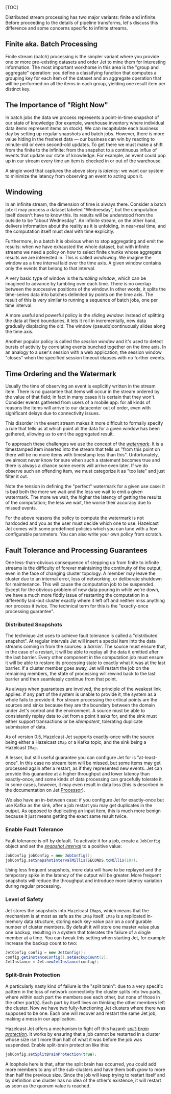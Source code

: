 [TOC]

Distributed stream processing has two major variants: finite and
infinite. Before proceeding to the details of pipeline transforms, let's
discuss this difference and some concerns specific to infinite streams.

## Finite aka. Batch Processing

Finite stream (batch) processing is the simpler variant where you
provide one or more pre-existing datasets and order Jet to mine them for
interesting information. The most important workhorse in this area is
the "group and aggregate" operation: you define a classifying function
that computes a grouping key for each item of the dataset and an
aggregate operation that will be performed on all the items in each
group, yielding one result item per distinct key.

## The Importance of "Right Now"

In batch jobs the data we process represents a point-in-time snapshot of
our state of knowledge (for example, warehouse inventory where
individual data items represent items on stock). We can recapitulate
each business day by setting up regular snapshots and batch jobs.
However, there is more value hiding in the freshest data &mdash; our
business can win by reacting to minute-old or even second-old updates.
To get there we must make a shift from the finite to the infinite: from
the snapshot to a continuous influx of events that update our state of
knowledge. For example, an event could pop up in our stream every time
an item is checked in or out of the warehouse.

A single word that captures the above story is _latency_: we want our
system to minimize the latency from observing an event to acting upon
it.

## Windowing

In an infinite stream, the dimension of time is always there.  Consider
a batch job: it may process a dataset labeled "Wednesday", but the
computation itself doesn't have to know this. Its results will be
understood from the outside to be "about Wednesday". An infinite stream,
on the other hand, delivers information about the reality as it is
unfolding, in near-real time, and the computation itself must deal with
time explicitly.

Furthermore, in a batch it is obvious when to stop aggregating and emit
the results: when we have exhausted the whole dataset, but with infinite 
streams we need a policy on how to select finite chunks whose aggregate
results we are interested in. This is called _windowing_. We imagine the
window as a time interval laid over the time axis. A given window
contains only the events that belong to that interval.

A very basic type of window is the _tumbling window_, which can be
imagined to advance by tumbling over each time. There is no overlap
between the successive positions of the window. In other words, it
splits the time-series data into batches delimited by points on the time
axis. The result of this is very similar to running a sequence of batch
jobs, one per time interval.

A more useful and powerful policy is the _sliding window_: instead of
splitting the data at fixed boundaries, it lets it roll in
incrementally, new data gradually displacing the old. The window
(pseudo)continuously slides along the time axis.

Another popular policy is called the _session window_ and it's used to
detect bursts of activity by correlating events bunched together on the
time axis. In an analogy to a user's session with a web application,
the session window "closes" when the specified session timeout elapses
with no further events.

## Time Ordering and the Watermark

Usually the time of observing an event is explicitly written in the
stream item. There is no guarantee that items will occur in the stream
ordered by the value of that field; in fact in many cases it is certain
that they won't. Consider events gathered from users of a mobile app:
for all kinds of reasons the items will arrive to our datacenter out of
order, even with significant delays due to connectivity issues.

This disorder in the event stream makes it more difficult to formally
specify a rule that tells us at which point all the data for a given
window has been gathered, allowing us to emit the aggregated result.

To approach these challenges we use the concept of the 
[_watermark_](https://hazelcast-l337.ci.cloudbees.com/view/Jet/job/Jet-javadoc/javadoc/com/hazelcast/jet/core/Watermark.html). 
It is a timestamped item inserted into the stream that tells us "from
this point on there will be no more items with timestamp less than
this". Unfortunately, we almost never know for sure when such a
statement becomes true and there is always a chance some events will
arrive even later. If we do observe such an offending item, we must
categorize it as "too late" and just filter it out.

Note the tension in defining the "perfect" watermark for a given use
case: it is bad both the more we wait and the less we wait to emit a
given watermark. The more we wait, the higher the latency of getting the
results of the computation; the less we wait, the worse their accuracy
due to missed events.

For the above reasons the policy to compute the watermark is not
hardcoded and you as the user must decide which one to use. Hazelcast
Jet comes with some predefined policies which you can tune with a few
configurable parameters. You can also write your own policy from
scratch.

## Fault Tolerance and Processing Guarantees

One less-than-obvious consequence of stepping up from finite to infinite
streams is the difficulty of forever maintaining the continuity of the
output, even in the face of changing cluster topology. A member may
leave the cluster due to an internal error, loss of networking, or
deliberate shutdown for maintenance. This will cause the computation job
to be suspended. Except for the obvious problem of new data pouring in
while we're down, we have a much more fiddly issue of restarting the
computation in a differently laid-out cluster exactly where it left off
and neither miss anything nor process it twice. The technical term for
this is the "exactly-once processing guarantee".

### Distributed Snapshots

The technique Jet uses to achieve fault tolerance is called a
"distributed snapshot". At regular intervals Jet will insert a special
item into the data streams coming in from the sources: a _barrier_. The
source must ensure that, in the case of a restart, it will be able to
replay all the data it emitted after the last barrier. Every other
component in the computation job must ensure it will be able to restore
its processing state to exactly what it was at the last barrier. If a
cluster member goes away, Jet will restart the job on the remaining
members, the state of processing will rewind back to the last barrier
and then seamlessly continue from that point.

As always when guarantees are involved, the principle of the weakest
link applies: if any part of the system is unable to provide it, the
system as a whole fails to provide it. For stream processing the
critical points are the sources and sinks because they are the boundary
between the domain under Jet's control and the environment. A source
must be able to consistently replay data to Jet from a point it asks
for, and the sink must either support transactions or be _idempotent_,
tolerating duplicate submission of data.

As of version 0.5, Hazelcast Jet supports exactly-once with the source
being either a Hazelcast `IMap` or a Kafka topic, and the sink being a
Hazelcast `IMap`.

A lesser, but still useful guarantee you can configure Jet for is
"at-least-once". In this case no stream item will be missed, but some
items may get processed again after a restart, as if they represented
new events. Jet can provide this guarantee at a higher throughput and
lower latency than exactly-once, and some kinds of data processing can
gracefully tolerate it. In some cases, however, it may even result in
data loss (this is described in the documentation on Jet
[Processor](The_Core_API/Processor#page_Issues+in+At-Least-Once+Jobs)).

We also have an in-between case: if you configure Jet for exactly-once
but use Kafka as the sink, after a job restart you may get duplicates in
the output. As opposed to duplicating an input item, this is much more
benign because it just means getting the exact same result twice.

### Enable Fault Tolerance

Fault tolerance is off by default. To activate it for a job, create a
`JobConfig` object and set the
[_snapshot interval_](https://hazelcast-l337.ci.cloudbees.com/view/Jet/job/Jet-javadoc/javadoc/com/hazelcast/jet/config/JobConfig.html#setSnapshotIntervalMillis-long-)
to a positive value:

```java
JobConfig jobConfig = new JobConfig();
jobConfig.setSnapshotIntervalMillis(SECONDS.toMillis(10));
```

Using less frequent snapshots, more data will have to be replayed
and the temporary spike in the latency of the output will be greater.
More frequent snapshots will reduce the throughput and introduce more
latency variation during regular processing.

### Level of Safety

Jet stores the snapshots into Hazelcast `IMap`s, which means that the
mechanism is at most as safe as the `IMap` itself. `IMap` is a
replicated in-memory data structure, storing each key-value pair on a
configurable number of cluster members. By default it will store one
master value plus one backup, resulting in a system that tolerates the
failure of a single member at a time. You can tweak this setting when
starting Jet, for example increase the backup count to two:

```java
JetConfig config = new JetConfig();
config.getInstanceConfig().setBackupCount(2);
JetInstance = Jet.newJetInstance(config);
```

### Split-Brain Protection

A particularly nasty kind of failure is the "split brain": due to a very
specific pattern in the loss of network connectivity the cluster splits
into two parts, where within each part the members see each other, but
none of those in the other part(s). Each part by itself lives on
thinking the other members left the cluster. Now we have two
fully-functioning Jet clusters where there was supposed to be one. Each
one will recover and restart the same Jet job, making a mess in our
application.

Hazelcast Jet offers a mechanism to fight off this hazard: 
[_split-brain protection_](https://hazelcast-l337.ci.cloudbees.com/view/Jet/job/Jet-javadoc/javadoc/com/hazelcast/jet/config/JobConfig.html#setSplitBrainProtection-boolean-).
It works by ensuring that a job cannot be restarted in a
cluster whose size isn't more than half of what it was before the job
was suspended. Enable split-brain protection like this:

```java
jobConfig.setSplitBrainProtection(true);
```

A loophole here is that, after the split brain has occurred, you could
add more members to any of the sub-clusters and have them both grow to
more than half the previous size. Since the job will keep trying to
restart itself and by definition one cluster has no idea of the other's
existence, it will restart as soon as the quorum value is reached.
